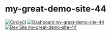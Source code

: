 # my-great-demo-site-44

[![CircleCI](https://circleci.com/gh/populist/my-great-demo-site-44.svg?style=shield)](https://circleci.com/gh/populist/my-great-demo-site-44)
[![Dashboard my-great-demo-site-44](https://img.shields.io/badge/dashboard-my_great_demo_site_44-yellow.svg)](https://dashboard.pantheon.io/sites/724a0bdb-1d06-4fb9-a04f-c3abd843588e#dev/code)
[![Dev Site my-great-demo-site-44](https://img.shields.io/badge/site-my_great_demo_site_44-blue.svg)](http://dev-my-great-demo-site-44.pantheonsite.io/)